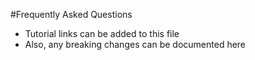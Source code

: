 #Frequently Asked Questions

- Tutorial links can be added to this file
- Also, any breaking changes can be documented here